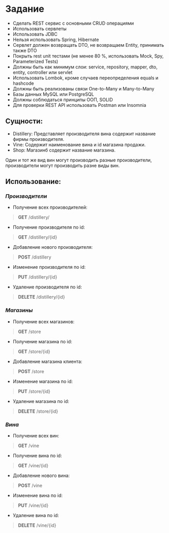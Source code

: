 # Задание
- Сделать REST сервис c основными CRUD операциями
- Использовать сервлеты
- Использовать JDBC
- Нельзя использовать Spring, Hibernate
- Сервлет должен возвращать DTO, не возвращаем Entity, принимать 
также DTO
- Покрыть rest unit тестами (не менее 80 %, использовать Mock, Spy, 
Parameterized Tests)
- Должны быть как минимум слои: service, repository, mapper, dto, entity,
controller или servlet
- Использовать Lombok, кроме случаев переопределения equals и 
hashcode
- Должны быть реализованы связи One-to-Many и Many-to-Many
- Базы данных MySQL или PostgreSQL
- Должны соблюдаться принципы ООП, SOLID
- Для проверки REST API использовать Postman или Insomnia


## Сущности:

- Distillery: Представляет производителя вина содержит название фирмы производителя.
- Vine: Содержит наименование вина и id магазина продажи.
- Shop: Магазинб содержит название магазина. 

Один и тот же вид вин могут производить разные производители, производители могут производить разне виды вин.

## Использование:

### _Производители_

- Получение всех производителей:
>**GET** /distillery/
- Получение производителя по id:
>**GET** /distillery/{id}
- Добавление нового производителя:
>**POST** /distillery
- Изменение производителя по id:
>**PUT** /distillery/{id}
- Удаление производителя по id:
>**DELETE** /distillery/{id}

### _Магазины_

- Получение всех магазинов:
>**GET** /store
- Получение магазина по id:
>**GET** /store/{id}
- Добавление магазина клиента:
>**POST** /store
- Изменение магазина по id:
>**PUT** /store/{id}
- Удаление магазина по id:
>**DELETE** /store/{id}

### _Вина_

- Получение всех вин:
>**GET** /vine
- Получение вина по id:
>**GET** /vine/{id}
- Добавление нового вина:
>**POST** /vine
- Изменение вина по id:
>**PUT** /vine/{id}
- Удаление вина по id:
>**DELETE** /vine/{id}
